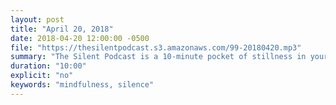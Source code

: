 ```yaml
---
layout: post
title: "April 20, 2018"
date: 2018-04-20 12:00:00 -0500
file: "https://thesilentpodcast.s3.amazonaws.com/99-20180420.mp3"
summary: "The Silent Podcast is a 10-minute pocket of stillness in your day. Listen to it at a set time every day, in the middle of a busy commute, or when you simply need a break from all of the hustle and bustle of distraction around you."
duration: "10:00"
explicit: "no"
keywords: "mindfulness, silence"
---
```

